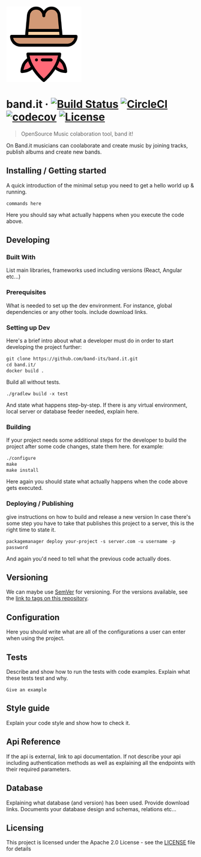 ![Logo of the project](./docs/images/bandit.png)

# band.it &middot; [![Build Status](https://travis-ci.com/band-its/band.it.svg?branch=develop)](https://travis-ci.com/band-its/band.it) [![CircleCI](https://circleci.com/gh/band-its/band.it.svg?style=shield)](https://circleci.com/gh/band-its/band.it) [![codecov](https://codecov.io/gh/band-its/band.it/branch/develop/graph/badge.svg)](https://codecov.io/gh/band-its/band.it) [![License](https://img.shields.io/badge/License-Apache%202.0-blue.svg)](https://opensource.org/licenses/Apache-2.0)

> OpenSource Music colaboration tool, band it!

On Band.it musicians can coolaborate and create music by joining tracks, publish albums and create new bands. 

## Installing / Getting started

A quick introduction of the minimal setup you need to get a hello world up &
running.

```shell
commands here
```

Here you should say what actually happens when you execute the code above.

## Developing

### Built With
List main libraries, frameworks used including versions (React, Angular etc...)

### Prerequisites
What is needed to set up the dev environment. For instance, global dependencies or any other tools. include download links.


### Setting up Dev

Here's a brief intro about what a developer must do in order to start developing
the project further:

```shell
git clone https://github.com/band-its/band.it.git
cd band.it/
docker build .
```

Build all without tests.

```shell
./gradlew build -x test
```

And state what happens step-by-step. If there is any virtual environment, local server or database feeder needed, explain here.

### Building

If your project needs some additional steps for the developer to build the
project after some code changes, state them here. for example:

```shell
./configure
make
make install
```

Here again you should state what actually happens when the code above gets
executed.

### Deploying / Publishing
give instructions on how to build and release a new version
In case there's some step you have to take that publishes this project to a
server, this is the right time to state it.

```shell
packagemanager deploy your-project -s server.com -u username -p password
```

And again you'd need to tell what the previous code actually does.

## Versioning

We can maybe use [SemVer](http://semver.org/) for versioning. For the versions available, see the [link to tags on this repository](/tags).


## Configuration

Here you should write what are all of the configurations a user can enter when
using the project.

## Tests

Describe and show how to run the tests with code examples.
Explain what these tests test and why.

```shell
Give an example
```

## Style guide

Explain your code style and show how to check it.

## Api Reference

If the api is external, link to api documentation. If not describe your api including authentication methods as well as explaining all the endpoints with their required parameters.


## Database

Explaining what database (and version) has been used. Provide download links.
Documents your database design and schemas, relations etc... 

## Licensing

This project is licensed under the Apache 2.0 License - see the [LICENSE](LICENSE) file for details
